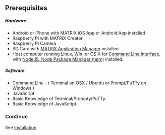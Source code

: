## Prerequisites

##### Hardware
* Android or iPhone with MATRIX iOS App or Android App installed.
* Raspberry Pi with MATRIX Creator
* Raspberry Pi Camera
* SD Card with [MATRIX Application Manager](installation.md) installed.
* Host computer running Linux, Win, or OS X for [Command Line Interface](), with [NodeJS, Node Package Manager (npm)](https://nodejs.org/en/download/) installed.

##### Software
* Command Line - ( Terminal on OSX / Ubuntu or Prompt/PuTTy on Windows )
* JavaScript
* Basic Knowledge of Terminal/Prompty/PuTTy.
* Basic Knowledge of JavaScript.

### Continue
See [Installation](../getting-started/installation)